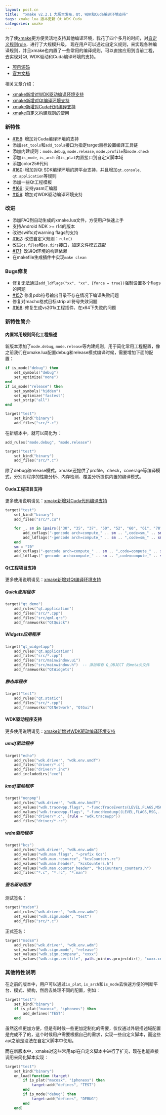 ```yaml
---
layout: post.cn
title:  "xmake v2.2.1 大版本发布，Qt, WDK和Cuda编译环境支持"
tags: xmake lua 版本更新 Qt WDK Cuda 
categories: xmake
---
```


为了使[xmake](https://github.com/tboox/xmake)更方便灵活地支持其他编译环境，我花了四个多月的时间，对[自定义规则rule](https://xmake.io/#/zh/manual?id=%E6%9E%84%E5%BB%BA%E8%A7%84%E5%88%99)，进行了大规模升级。
现在用户可以通过自定义规则，来实现各种编译规则，并且xmake也内置了一些常用的编译规则，可以直接应用到当前工程，去实现对Qt, WDK驱动和Cuda编译环境的支持。

* [项目源码](https://github.com/tboox/xmake)
* [官方文档](https://xmake.io/#/zh/)

相关文章介绍：

* [xmake新增对WDK驱动编译环境支持](http://tboox.org/cn/2018/06/14/support-wdk/)
* [xmake新增对Qt编译环境支持](http://tboox.org/cn/2018/05/30/support-qt/)
* [xmake新增对Cuda代码编译支持](http://tboox.org/cn/2018/03/09/support-cuda/)
* [xmake自定义构建规则的使用](http://tboox.org/cn/2017/11/13/custom-rule/)

### 新特性

* [#158](https://github.com/tboox/xmake/issues/158): 增加对Cuda编译环境的支持
* 添加`set_tools`和`add_tools`接口为指定target目标设置编译工具链
* 添加内建规则：`mode.debug`, `mode.release`, `mode.profile`和`mode.check`
* 添加`is_mode`, `is_arch` 和`is_plat`内置接口到自定义脚本域
* 添加color256代码
* [#160](https://github.com/tboox/xmake/issues/160): 增加对Qt SDK编译环境的跨平台支持，并且增加`qt.console`, `qt.application`等规则
* 添加一些Qt工程模板
* [#169](https://github.com/tboox/xmake/issues/169): 支持yasm汇编器
* [#159](https://github.com/tboox/xmake/issues/159): 增加对WDK驱动编译环境支持

### 改进

* 添加FAQ到自动生成的xmake.lua文件，方便用户快速上手
* 支持Android NDK >= r14的版本
* 改进swiftc对warning flags的支持
* [#167](https://github.com/tboox/xmake/issues/167): 改进自定义规则：`rule()`
* 改进`os.files`和`os.dirs`接口，加速文件模式匹配
* [#171](https://github.com/tboox/xmake/issues/171): 改进Qt环境的构建依赖
* 在makefile生成插件中实现`make clean`

### Bugs修复

* 修复无法通过`add_ldflags("xx", "xx", {force = true})`强制设置多个flags的问题
* [#157](https://github.com/tboox/xmake/issues/157): 修复pdb符号输出目录不存在情况下编译失败问题
* 修复对macho格式目标strip all符号失效问题
* [#168](https://github.com/tboox/xmake/issues/168): 修复生成vs201x工程插件，在x64下失败的问题







### 新特性简介

#### 内置常用规则简化工程描述

新版本添加了`mode.debug`, `mode.release`等内建规则，用于简化常用工程配置，像之前我们在xmake.lua配置debug和release模式编译时候，需要增加下面的配置：

```lua
if is_mode("debug") then
    set_symbols("debug")
    set_optimize("none")
end
if is_mode("release") then
    set_symbols("hidden")
    set_optimize("fastest")
    set_strip("all")
end

target("test")
    set_kind("binary")
    add_files("src/*.c")
```

在新版本中，就可以简化为：

```lua
add_rules("mode.debug", "mode.release")

target("test")
    set_kind("binary")
    add_files("src/*.c")
```

除了debug和release模式，xmake还提供了profile，check，coverage等编译模式，分别对程序的性能分析、内存检测、覆盖分析提供内置的编译模式。

#### Cuda工程项目支持

更多使用说明请见：[xmake新增对Cuda代码编译支持](http://tboox.org/cn/2018/03/09/support-cuda/)

```lua
target("test")
    set_kind("binary")
    add_files("src/*.cu")

    for _, sm in ipairs({"30", "35", "37", "50", "52", "60", "61", "70"}) do
        add_cuflags("-gencode arch=compute_" .. sm .. ",code=sm_" .. sm)
        add_ldflags("-gencode arch=compute_" .. sm .. ",code=sm_" .. sm)
    end
    sm = "70"
    add_cuflags("-gencode arch=compute_" .. sm .. ",code=compute_" .. sm)
    add_ldflags("-gencode arch=compute_" .. sm .. ",code=compute_" .. sm)
```

#### Qt工程项目支持

更多使用说明请见：[xmake新增对Qt编译环境支持](http://tboox.org/cn/2018/05/30/support-qt/)

##### Quick应用程序

```lua
target("qt_demo")
    add_rules("qt.application")
    add_files("src/*.cpp") 
    add_files("src/qml.qrc")
    add_frameworks("QtQuick")
```

##### Widgets应用程序

```lua
target("qt_widgetapp")
    add_rules("qt.application")
    add_files("src/*.cpp") 
    add_files("src/mainwindow.ui")
    add_files("src/mainwindow.h")  -- 添加带有 Q_OBJECT 的meta头文件
    add_frameworks("QtWidgets")
```

##### 静态库程序

```lua
target("test")
    add_rules("qt.static")
    add_files("src/*.cpp")
    add_frameworks("QtNetwork", "QtGui")
```

#### WDK驱动程序支持

更多使用说明请见：[xmake新增对WDK驱动编译环境支持](http://tboox.org/cn/2018/06/14/support-wdk/)

##### umdf驱动程序

```lua
target("echo")
    add_rules("wdk.driver", "wdk.env.umdf")
    add_files("driver/*.c") 
    add_files("driver/*.inx")
    add_includedirs("exe")
```

##### kmdf驱动程序

```lua
target("nonpnp")
    add_rules("wdk.driver", "wdk.env.kmdf")
    add_values("wdk.tracewpp.flags", "-func:TraceEvents(LEVEL,FLAGS,MSG,...)")
    add_values("wdk.tracewpp.flags", "-func:Hexdump((LEVEL,FLAGS,MSG,...))")
    add_files("driver/*.c", {rule = "wdk.tracewpp"}) 
    add_files("driver/*.rc")
```

##### wdm驱动程序

```lua
target("kcs")
    add_rules("wdk.driver", "wdk.env.wdm")
    add_values("wdk.man.flags", "-prefix Kcs")
    add_values("wdk.man.resource", "kcsCounters.rc")
    add_values("wdk.man.header", "kcsCounters.h")
    add_values("wdk.man.counter_header", "kcsCounters_counters.h")
    add_files("*.c", "*.rc", "*.man") 
```

##### 签名驱动程序

测试签名：

```lua
target("msdsm")
    add_rules("wdk.driver", "wdk.env.wdm")
    set_values("wdk.sign.mode", "test")
    add_files("src/*.c")
```

正式签名：

```lua
target("msdsm")
    add_rules("wdk.driver", "wdk.env.wdm")
    set_values("wdk.sign.mode", "release")
    set_values("wdk.sign.company", "xxxx")
    set_values("wdk.sign.certfile", path.join(os.projectdir(), "xxxx.cer"))
```

### 其他特性说明

在之前的版本中，用户可以通过`is_plat`, `is_arch`和`is_mode`去快速方便的判断平台、模式、架构，然后去处理不同的配置，例如：

```lua
target("test")
    set_kind("binary")
    if is_plat("macosx", "iphoneos") then
        add_defines("TEST")
    end
```

虽然这样更加方便，但是有时候一些更加定制化的需要，仅仅通过外层描述域配置是完成不了的，这个时候用户需要根据自己的需求，实现一些自定义脚本，而这些api之前是没法在自定义脚本中使用。

而在新版本中，xmake对这些常用api在自定义脚本中进行了扩充，现在也能直接调用来简化脚本实现：

```lua
target("test")
    set_kind("binary")
    on_load(function (target)
        if is_plat("macosx", "iphoneos") then
            target:add("defines", "TEST")
        end
        if is_mode("debug") then
            target:add("defines", "DEBUG")
        end
    end)
```
